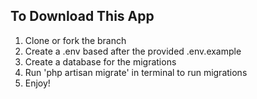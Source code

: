 ## To Download This App

1) Clone or fork the branch
2) Create a .env based after the provided .env.example
3) Create a database for the migrations
4) Run 'php artisan migrate' in terminal to run migrations
5) Enjoy!